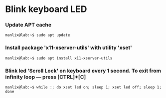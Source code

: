 # Blink keyboard LED

### Update APT cache
```
manlix@lab:~$ sudo apt update
```

### Install package 'x11-xserver-utils' with utility 'xset'
```
manlix@lab:~$ sudo apt install x11-xserver-utils
```

### Blink led 'Scroll Lock' on keyboard every 1 second. To exit from infinity loop — press [CTRL]+[C]
```
manlix@lab:~$ while :; do xset led on; sleep 1; xset led off; sleep 1; done
```
